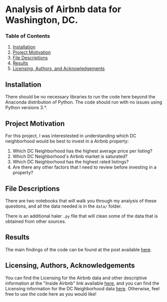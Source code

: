 # Analysis of Airbnb data for Washington, DC.

### Table of Contents

1. [Installation](#installation)
2. [Project Motivation](#motivation)
3. [File Descriptions](#files)
4. [Results](#results)
5. [Licensing, Authors, and Acknowledgements](#licensing)

## Installation <a name="installation"></a>

There should be no necessary libraries to run the code here beyond the Anaconda distribution of Python.  The code should run with no issues using Python versions 3.*.

## Project Motivation<a name="motivation"></a>

For this project, I was interestested in understanding which DC neighborhood would be best to invest in a Airbnb property:

1. Which DC Neighborhood has the highest average price per listing?
2. Which DC Neighborhood's Airbnb market is saturated?
3. Which DC Neighborhood has the highest rated listings?
4. Are there any other factors that I need to review before investing in a property?

## File Descriptions <a name="files"></a>

There are two notebooks that will walk you through my analysis of these questions, and all the data needed is in the `data/` folder.  

There is an additional haler `.py` file that will clean some of the data that is obtained from other sources.

## Results<a name="results"></a>

The main findings of the code can be found at the post available [here](https://medium.com/@josh_2774/how-do-you-become-a-developer-5ef1c1c68711).

## Licensing, Authors, Acknowledgements<a name="licensing"></a>

You can find the Licensing for the Airbnb data and other descriptive information at the "Inside Airbnb" link available [here](http://insideairbnb.com/get-the-data.html), and you can find the Licensing information for the DC Neighborhood data [here](https://opendata.dc.gov/datasets/neighborhood-clusters?geometry=-78.323%2C38.707%2C-75.706%2C39.081). Otherwise, feel free to use the code here as you would like! 
